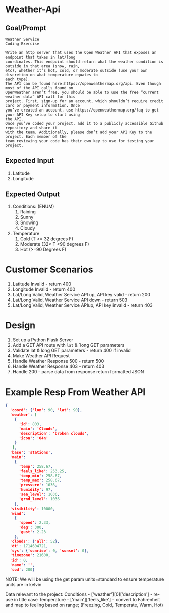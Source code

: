 # Weather-Api  

## Goal/Prompt

```
Weather Service
Coding Exercise

Write an http server that uses the Open Weather API that exposes an endpoint that takes in lat/long
coordinates. This endpoint should return what the weather condition is outside in that area (snow, rain,
etc), whether it’s hot, cold, or moderate outside (use your own discretion on what temperature equates to
each type).
The API can be found here:https://openweathermap.org/api. Even though most of the API calls found on
OpenWeather aren’t free, you should be able to use the free “current weather data” API call for this
project. First, sign-up for an account, which shouldn’t require credit card or payment information. Once
you’ve created an account, use https://openweathermap.org/faq to get your API Key setup to start using
the API.
Once you’ve coded your project, add it to a publicly accessible Github repository and share it
with the team. Additionally, please don’t add your API Key to the project. Each member of the
team reviewing your code has their own key to use for testing your project.
```

## Expected Input
1. Latitude
2. Longitude

## Expected Output
1. Conditions: (ENUM)
    1. Raining
    2. Sunny
    3. Snowing
    4. Cloudy
2. Temperature
    1. Cold (T <= 32 degrees F)
    2. Moderate (32< T <90 degrees F)
    3. Hot (>=90 Degrees F)
    
# Customer Scenarios
1. Latitude Invalid - return 400 
2. Longitude Invalid - return 400
3. Lat/Long Valid, Weather Service API up, API key valid - return 200
4. Lat/Long Valid, Weather Service API down - return 503
5. Lat/Long Valid, Weather Service APIup, API key invalid - return 403

# Design
1. Set up a Python Flask Server
2. Add a GET API route with `lat` & `long GET parameters
3. Validate lat & long GET parameters`- return 400 if invalid
4. Make Weather API Request
5. Handle Weather Response 500 - return 500
6. Handle Weather Response 403 - return 403
7. Handle 200 - parse data from response return formatted JSON

# Example Resp From Weather API
```json
{
  'coord': {'lon': 90, 'lat': 90}, 
  'weather': [
    {
      'id': 803,
      'main': 'Clouds', 
      'description': 'broken clouds',
      'icon': '04n'
    }
   ], 
  'base': 'stations', 
  'main': 
    {
      'temp': 258.67,
      'feels_like': 253.25, 
      'temp_min': 258.67, 
      'temp_max': 258.67, 
      'pressure': 1036,
      'humidity': 97, 
      'sea_level': 1036,
      'grnd_level': 1036
    }, 
  'visibility': 10000, 
  'wind': 
    {
      'speed': 2.33,
      'deg': 300,
      'gust': 2.23
    },
  'clouds': {'all': 52}, 
  'dt': 1714604721, 
  'sys': {'sunrise': 0, 'sunset': 0}, 
  'timezone': 21600, 
  'id': 0, 
  'name': '', 
  'cod': 200}
```
NOTE: We will be using the get param units=standard to ensure temperature units are in kelvin

Data relevant to the project:
Conditions - ['weather'][0]['description'] - re-use in title case
Temperature - ['main']['feels_like']  - convert to Fahrenheit and map to feeling based on range; (Freezing, Cold, Temperate, Warm, Hot)



 

